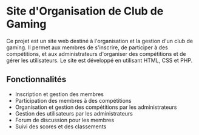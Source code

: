 # Site d'Organisation de Club de Gaming

Ce projet est un site web destiné à l'organisation et la gestion d'un club de gaming. Il permet aux membres de s'inscrire, de participer à des compétitions, et aux administrateurs d'organiser des compétitions et de gérer les utilisateurs. Le site est développé en utilisant HTML, CSS et PHP.

## Fonctionnalités
- Inscription et gestion des membres
- Participation des membres à des compétitions
- Organisation et gestion des compétitions par les administrateurs
- Gestion des utilisateurs par les administrateurs
- Forum de discussion pour les membres
- Suivi des scores et des classements
